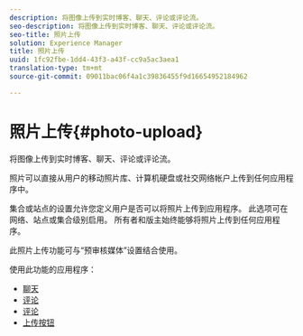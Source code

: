 ```yaml
---
description: 将图像上传到实时博客、聊天、评论或评论流。
seo-description: 将图像上传到实时博客、聊天、评论或评论流。
seo-title: 照片上传
solution: Experience Manager
title: 照片上传
uuid: 1fc92fbe-1dd4-43f3-a43f-cc9a5ac3aea1
translation-type: tm+mt
source-git-commit: 09011bac06f4a1c39836455f9d16654952184962

---
```



# 照片上传{#photo-upload}

将图像上传到实时博客、聊天、评论或评论流。

照片可以直接从用户的移动照片库、计算机硬盘或社交网络帐户上传到任何应用程序中。

集合或站点的设置允许您定义用户是否可以将照片上传到应用程序。 此选项可在网络、站点或集合级别启用。 所有者和版主始终能够将照片上传到任何应用程序。

此照片上传功能可与“预审核媒体”设置结合使用。

使用此功能的应用程序：

* [聊天](/help/using/c-about-apps/c-chat-app/c-chat-app.md#c_chat_app)
* [评论](/help/using/c-about-apps/c-comments/c-comments.md)
* [评论](/help/using/c-about-apps/c-reviews-app/c-reviews-app.md#c_reviews_app)
* [上传按钮](/help/using/c-about-apps/c-upload-button-app/c-upload-button-app.md#c_upload_button_app)

